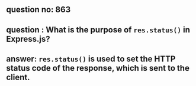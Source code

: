 
      
## question no: 863

## question : What is the purpose of `res.status()` in Express.js?

## answer: `res.status()` is used to set the HTTP status code of the response, which is sent to the client.
      